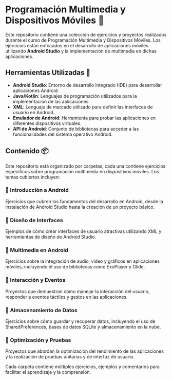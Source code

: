 # Programación Multimedia y Dispositivos Móviles 📱

Este repositorio contiene una colección de ejercicios y proyectos realizados durante el curso de Programación Multimedia y Dispositivos Móviles. Los ejercicios están enfocados en el desarrollo de aplicaciones móviles utilizando **Android Studio** y la implementación de multimedia en dichas aplicaciones.

## Herramientas Utilizadas 🧰
- **Android Studio**: Entorno de desarrollo integrado (IDE) para desarrollar aplicaciones Android.
- **Java/Kotlin**: Lenguajes de programación utilizados para la implementación de las aplicaciones.
- **XML**: Lenguaje de marcado utilizado para definir las interfaces de usuario en Android.
- **Emulador de Android**: Herramienta para probar las aplicaciones en diferentes dispositivos virtuales.
- **API de Android**: Conjunto de bibliotecas para acceder a las funcionalidades del sistema operativo Android.

## Contenido 📦
Este repositorio está organizado por carpetas, cada una contiene ejercicios específicos sobre programación multimedia en dispositivos móviles. Los temas cubiertos incluyen:

### 📁 Introducción a Android
Ejercicios que cubren los fundamentos del desarrollo en Android, desde la instalación de Android Studio hasta la creación de un proyecto básico.

### 📁 Diseño de Interfaces
Ejemplos de cómo crear interfaces de usuario atractivas utilizando XML y herramientas de diseño de Android Studio.

### 📁 Multimedia en Android
Ejercicios sobre la integración de audio, video y gráficos en aplicaciones móviles, incluyendo el uso de bibliotecas como ExoPlayer y Glide.

### 📁 Interacción y Eventos
Proyectos que demuestran cómo manejar la interacción del usuario, responder a eventos táctiles y gestos en las aplicaciones.

### 📁 Almacenamiento de Datos
Ejercicios sobre cómo guardar y recuperar datos, incluyendo el uso de SharedPreferences, bases de datos SQLite y almacenamiento en la nube.

### 📁 Optimización y Pruebas
Proyectos que abordan la optimización del rendimiento de las aplicaciones y la realización de pruebas unitarias y de interfaz de usuario.

Cada carpeta contiene múltiples ejercicios, ejemplos y comentarios para facilitar el aprendizaje y la comprensión.

